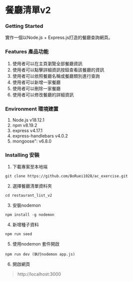 餐廳清單v2
==
### Getting Started
實作一個以Node.js + Express.js打造的餐廳查詢網頁。

### Features 產品功能
1. 使用者可以在主頁瀏覽全部餐廳資訊
2. 使用者可以點擊詳細資訊按鈕查看該餐廳的資訊
3. 使用者可以依照餐廳名稱或餐廳類別進行查詢
4. 使用者可以新增一家餐廳
5. 使用者可以刪除一家餐廳
6. 使用者可以修改餐廳的詳細資訊

### Environment 環境建置
1. Node.js v18.12.1
2. npm v8.19.2
3. express v4.17.1
4. express-handlebars v4.0.2
5. mongoose": v6.8.0

### Installing 安裝
1. 下載專案至本地端
```
git clone https://github.com/BoRuei1028/ac_exercise.git
```
2. 選擇餐廳清單資料夾
```
cd restaurant_list_v2
```
3. 安裝nodemon 
```
npm install -g nodemon
```
4. 新增種子資料
```
npm run seed
```
5. 使用nodemon 套件開啟
```
npm run dev (執行nodemon app.js)
```
6. 開啟網頁
>  http://localhost:3000

